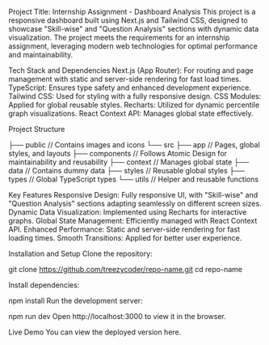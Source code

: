 Project Title: Internship Assignment - Dashboard Analysis
This project is a responsive dashboard built using Next.js and Tailwind CSS, designed to showcase "Skill-wise" and "Question Analysis" sections with dynamic data visualization. The project meets the requirements for an internship assignment, leveraging modern web technologies for optimal performance and maintainability.

Tech Stack and Dependencies
Next.js (App Router): For routing and page management with static and server-side rendering for fast load times.
TypeScript: Ensures type safety and enhanced development experience.
Tailwind CSS: Used for styling with a fully responsive design.
CSS Modules: Applied for global reusable styles.
Recharts: Utilized for dynamic percentile graph visualizations.
React Context API: Manages global state effectively.

Project Structure

├── public // Contains images and icons
└── src
├── app // Pages, global styles, and layouts
├── components // Follows Atomic Design for maintainability and reusability
├── context // Manages global state
├── data // Contains dummy data
├── styles // Reusable global styles
├── types // Global TypeScript types
└── utils // Helper and reusable functions

Key Features
Responsive Design: Fully responsive UI, with "Skill-wise" and "Question Analysis" sections adapting seamlessly on different screen sizes.
Dynamic Data Visualization: Implemented using Recharts for interactive graphs.
Global State Management: Efficiently managed with React Context API.
Enhanced Performance: Static and server-side rendering for fast loading times.
Smooth Transitions: Applied for better user experience.

Installation and Setup
Clone the repository:

git clone https://github.com/treezycoder/repo-name.git
cd repo-name

Install dependencies:

npm install
Run the development server:

npm run dev
Open http://localhost:3000 to view it in the browser.

Live Demo
You can view the deployed version here.

